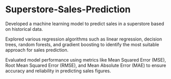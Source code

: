 # Superstore-Sales-Prediction


Developed a machine learning model to predict sales in a superstore based on historical data. 

Explored various regression algorithms such as linear regression, decision trees, random forests, and gradient boosting to identify the most suitable approach for sales prediction.

Evaluated model performance using metrics like Mean Squared Error (MSE), Root Mean Squared Error (RMSE), and Mean Absolute Error (MAE) to ensure accuracy and reliability in predicting sales figures.


